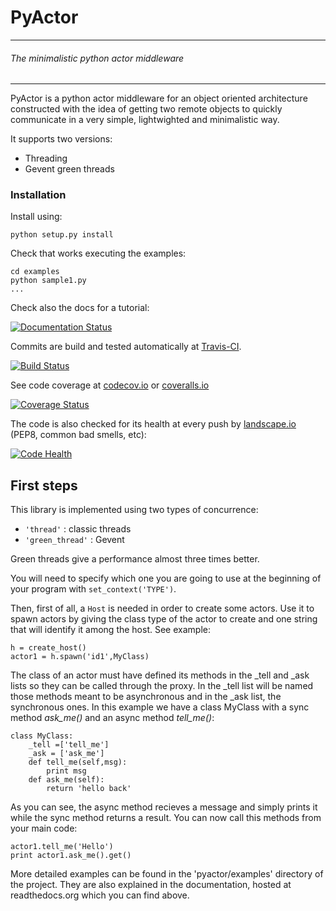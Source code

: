# **PyActor**
-----------------------------
###### _The minimalistic python actor middleware_
-------------------------------------

PyActor is a python actor middleware for an object oriented architecture
constructed with the idea of getting two remote objects
to quickly communicate in a very simple, lightwighted and minimalistic way.

It supports two versions:
* Threading
* Gevent green threads

<!-- +grafic tests -->

### Installation
Install using:

    python setup.py install

Check that works executing the examples:

    cd examples
    python sample1.py
    ...

Check also the docs for a tutorial:

[![Documentation Status](https://readthedocs.org/projects/pyactor/badge/?version=latest)](http://pyactor.readthedocs.io/en/latest/?badge=latest)

Commits are build and tested automatically at [Travis-CI](https://travis-ci.org/pedrotgn/pyactor).

[![Build Status](https://travis-ci.org/pedrotgn/pyactor.svg?branch=master)](https://travis-ci.org/pedrotgn/pyactor)

See code coverage at [codecov.io](https://codecov.io/gh/pedrotgn/pyactor) or [coveralls.io](https://coveralls.io/github/pedrotgn/pyactor)

[![Coverage Status](https://codecov.io/gh/pedrotgn/pyactor/branch/master/graph/badge.svg)](https://codecov.io/gh/pedrotgn/pyactor)
<!-- [![Coverage Status](https://coveralls.io/repos/github/pedrotgn/pyactor/badge.svg?branch=master)](https://coveralls.io/github/pedrotgn/pyactor?branch=master) -->

The code is also checked for its health at every push by [landscape.io](https://landscape.io/github/pedrotgn/pyactor)
(PEP8, common bad smells, etc):

[![Code Health](https://landscape.io/github/pedrotgn/pyactor/master/landscape.svg?style=flat)](https://landscape.io/github/pedrotgn/pyactor/master)


## First steps

This library is implemented using two types of concurrence:

* ``'thread'`` : classic threads
* ``'green_thread'`` : Gevent

Green threads give a performance almost three times better.

You will need to specify which one you are going to use at the beginning of your
program with ``set_context('TYPE')``.

Then, first of all, a `Host` is needed in order to create some
actors. Use it to spawn actors by giving the
class type of the actor to create and one string that will identify it among the
host. See example:

    h = create_host()
    actor1 = h.spawn('id1',MyClass)

The class of an actor must have defined its methods in the _tell and _ask lists
so they can be called through the proxy. In the _tell list will be named those
methods meant to be asynchronous and in the _ask list, the synchronous ones.
In this example we have a class MyClass with a sync method *ask_me()* and an
async method *tell_me()*:

    class MyClass:
        _tell =['tell_me']
        _ask = ['ask_me']
        def tell_me(self,msg):
            print msg
        def ask_me(self):
            return 'hello back'

As you can see, the async method recieves a message and simply prints it while
the sync method returns a result. You can now call this methods from your main
code:

    actor1.tell_me('Hello')
    print actor1.ask_me().get()

More detailed examples can be found in the
'pyactor/examples' directory of the project. They are also explained in the
documentation, hosted at readthedocs.org which you can find above.
